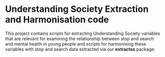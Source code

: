 # Understanding Society Extraction and Harmonisation code

This project contains scripts for extracting Understanding Society variables that are relevant for examining the relationship between stop and search and mental health in young people and scripts for harmonising these variables with stop and search data extracted via our **extractss** package.
